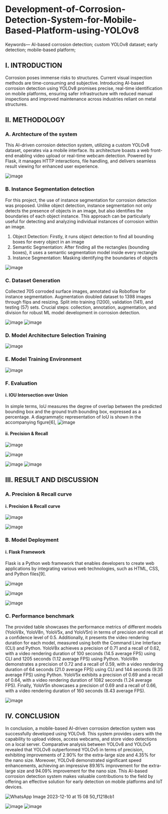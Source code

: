 # Development-of-Corrosion-Detection-System-for-Mobile-Based-Platform-using-YOLOv8
Keywords— AI-based corrosion detection; custom YOLOv8 dataset; early detection; mobile-based platform;


## I. INTRODUCTION
Corrosion poses immense risks to structures. Current visual inspection methods are time-consuming and subjective. Introducing AI-based corrosion detection using YOLOv8 promises precise, real-time identification on mobile platforms, ensuring safer infrastructure with reduced manual inspections and improved maintenance across industries reliant on metal structures.


## II. METHODOLOGY
### A. Archtecture of the system
This AI-driven corrosion detection system, utilizing a custom YOLOv8 dataset, operates via a mobile interface. Its architecture boasts a web front-end enabling video upload or real-time webcam detection. Powered by Flask, it manages HTTP interactions, file handling, and delivers seamless result viewing for enhanced user experience.

![image](https://github.com/faisalhazry/Development-of-Corrosion-Detection-System-for-Mobile-Based-Platform-using-YOLOv8/assets/121289405/d4b2d18a-042a-43c3-9fac-02295c05ad1e)

### B. Instance Segmentation detection
For this project, the use of instance segmentation for corrosion detection was proposed. Unlike object detection, instance segmentation not only detects the presence of objects in an image, but also identifies the boundaries of each object instance. This approach can be particularly useful for detecting and analyzing individual instances of corrosion within an image.

1. Object Detection: Firstly, it runs object detection to find all bounding boxes for every object in an image
2. Semantic Segmentation: After finding all the rectangles (bounding boxes), it uses a semantic segmentation model inside every rectangle
3. Instance Segmentation: Masking identifying the boundaries of objects

![image](https://github.com/faisalhazry/Development-of-Corrosion-Detection-System-for-Mobile-Based-Platform-using-YOLOv8/assets/121289405/e98b5c36-d2a2-467f-8176-553b5e6574a2)

### C. Dataset Generation
Collected 705 corroded surface images, annotated via Roboflow for instance segmentation. Augmentation doubled dataset to 1398 images through flips and resizing. Split into training (1200), validation (141), and testing (57) sets. Crucial steps: collection, annotation, augmentation, and division for robust ML model development in corrosion detection.

![image](https://github.com/faisalhazry/Development-of-Corrosion-Detection-System-for-Mobile-Based-Platform-using-YOLOv8/assets/121289405/207ec61b-e124-412f-bf10-d61a0f460164)
![image](https://github.com/faisalhazry/Development-of-Corrosion-Detection-System-for-Mobile-Based-Platform-using-YOLOv8/assets/121289405/97e41d36-bba9-4a07-828e-f47a4f6957ec)

### D. Model Architecture Selection Training

![image](https://github.com/faisalhazry/Development-of-Corrosion-Detection-System-for-Mobile-Based-Platform-using-YOLOv8/assets/121289405/50a78bc4-cbdc-4fe8-9bc3-360bdee3476a)

### E. Model Training Environment

![image](https://github.com/faisalhazry/Development-of-Corrosion-Detection-System-for-Mobile-Based-Platform-using-YOLOv8/assets/121289405/40eb2a13-868f-4eae-b5d5-30e3badf4d5d)

### F. Evaluation
#### i. IOU Intersection over Union
In simple terms, IoU measures the degree of overlap between the predicted bounding box and the ground truth bounding box, expressed as a percentage. A diagrammatic representation of IoU is shown in the accompanying figure[6],
![image](https://github.com/faisalhazry/Development-of-Corrosion-Detection-System-for-Mobile-Based-Platform-using-YOLOv8/assets/121289405/520a973e-50e8-49d4-bead-142e48e7ee0f)

#### ii. Precision & Recall
![image](https://github.com/faisalhazry/Development-of-Corrosion-Detection-System-for-Mobile-Based-Platform-using-YOLOv8/assets/121289405/3f01c374-89ce-47ee-b799-4a36c7545f6f)

![image](https://github.com/faisalhazry/Development-of-Corrosion-Detection-System-for-Mobile-Based-Platform-using-YOLOv8/assets/121289405/28e47a6d-afa7-4976-be82-c28e2524e92e)

![image](https://github.com/faisalhazry/Development-of-Corrosion-Detection-System-for-Mobile-Based-Platform-using-YOLOv8/assets/121289405/256adaf4-6f16-403e-976e-80d765dc9edf)
![image](https://github.com/faisalhazry/Development-of-Corrosion-Detection-System-for-Mobile-Based-Platform-using-YOLOv8/assets/121289405/5a4916eb-8e07-49b2-9e1b-1af6bfc4bf6a)




## III. RESULT AND DISCUSSION
### A. Precision & Recall curve
#### i. Precision & Recall curve
![image](https://github.com/faisalhazry/Development-of-Corrosion-Detection-System-for-Mobile-Based-Platform-using-YOLOv8/assets/121289405/547b3f3f-4f9f-4522-a6cf-1b29b9cb1b39)

![image](https://github.com/faisalhazry/Development-of-Corrosion-Detection-System-for-Mobile-Based-Platform-using-YOLOv8/assets/121289405/97efe037-d334-4f54-9a5d-dedbe85894d2)

### B. Model Deployment
#### i. Flask Framework
Flask is a Python web framework that enables developers to create web applications by integrating various web technologies, such as HTML, CSS, and Python files[9].

![image](https://github.com/faisalhazry/Development-of-Corrosion-Detection-System-for-Mobile-Based-Platform-using-YOLOv8/assets/121289405/73613200-0f1a-4778-9471-87ca26313c9b)

![image](https://github.com/faisalhazry/Development-of-Corrosion-Detection-System-for-Mobile-Based-Platform-using-YOLOv8/assets/121289405/e9da77a4-ccf7-4596-ac4f-4ae1bb9bf076)

![image](https://github.com/faisalhazry/Development-of-Corrosion-Detection-System-for-Mobile-Based-Platform-using-YOLOv8/assets/121289405/e8d1c60f-c2f0-4c8e-b02f-abd96b83759f)

### C. Performance benchmark
The provided table showcases the performance metrics of different models (YoloV8x, YoloV8n, YoloV5x, and YoloV5n) in terms of precision and recall at a confidence level of 0.5. Additionally, it presents the video rendering duration for each model, measured using both the Command Line Interface (CLI) and Python. YoloV8x achieves a precision of 0.71 and a recall of 0.62, with a video rendering duration of 100 seconds (14.5 average FPS) using CLI and 1205 seconds (1.12 average FPS) using Python. YoloV8n demonstrates a precision of 0.72 and a recall of 0.59, with a video rendering duration of 64 seconds (21.0 average FPS) using CLI and 144 seconds (9.35 average FPS) using Python. YoloV5x exhibits a precision of 0.69 and a recall of 0.64, with a video rendering duration of 1082 seconds (1.24 average FPS). Finally, YoloV5n showcases a precision of 0.69 and a recall of 0.66, with a video rendering duration of 160 seconds (8.43 average FPS).

![image](https://github.com/faisalhazry/Development-of-Corrosion-Detection-System-for-Mobile-Based-Platform-using-YOLOv8/assets/121289405/b22ed2df-ba16-44ec-b7b3-5e733494dca8)


## IV. CONCLUSION
In conclusion, a mobile-based AI-driven corrosion detection system was successfully developed using YOLOv8. This system provides users with the capability to upload videos, access webcams, and store video detections on a local server. Comparative analysis between YOLOv8 and YOLOv5 revealed that YOLOv8 outperformed YOLOv5 in terms of precision, exhibiting improvements of 2.90% for the extra-large size and 4.35% for the nano size. Moreover, YOLOv8 demonstrated significant speed enhancements, achieving an impressive 89.16% improvement for the extra-large size and 94.09% improvement for the nano size. This AI-based corrosion detection system makes valuable contributions to the field by offering an effective solution for early detection on mobile platforms and IoT devices.

![WhatsApp Image 2023-12-10 at 15 08 50_f1218cb1](https://github.com/faisalhazry/Development-of-Corrosion-Detection-System-for-Mobile-Based-Platform-using-YOLOv8/assets/121289405/b55ef25b-38c0-43f3-9061-586ad6fcd46e)

![image](https://github.com/faisalhazry/Development-of-Corrosion-Detection-System-for-Mobile-Based-Platform-using-YOLOv8/assets/121289405/d34623df-0378-4d65-930f-47a52a09dfdc)
![image](https://github.com/faisalhazry/Development-of-Corrosion-Detection-System-for-Mobile-Based-Platform-using-YOLOv8/assets/121289405/a4c6ae3b-8062-4878-97a6-5c692341f927)

























